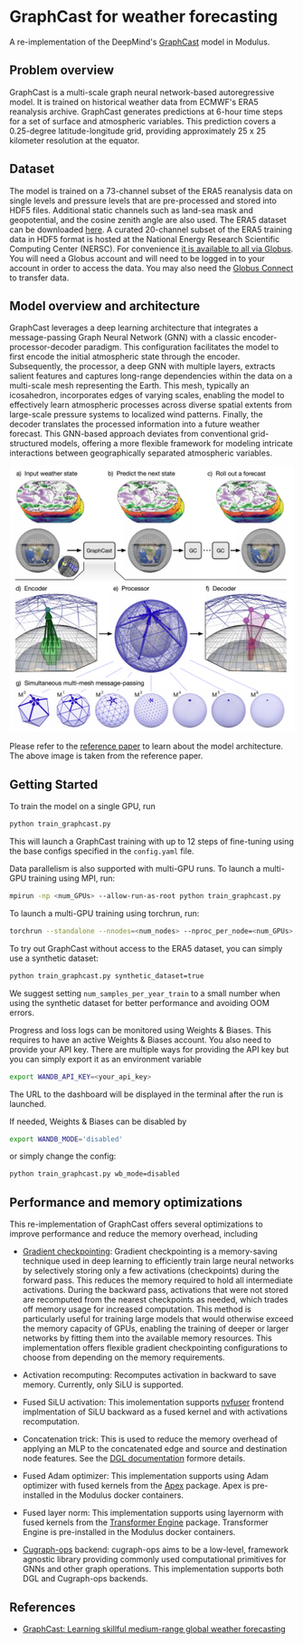# GraphCast for weather forecasting

A re-implementation of the DeepMind's
[GraphCast](https://arxiv.org/abs/2212.12794) model in Modulus.

## Problem overview

GraphCast is a multi-scale graph neural network-based autoregressive model. It is
trained on historical weather data from ECMWF's ERA5 reanalysis archive. GraphCast
generates predictions at 6-hour time steps for a set of surface and atmospheric
variables. This prediction covers a 0.25-degree latitude-longitude grid,
providing approximately 25 x 25 kilometer resolution at the equator.

## Dataset

The model is trained on a 73-channel subset of the ERA5 reanalysis data on single levels
and pressure levels that are pre-processed and stored into HDF5 files.
Additional static channels such as land-sea mask and geopotential,
and the cosine zenith
angle are also used.
The ERA5 dataset can be downloaded [here](https://cds.climate.copernicus.eu/cdsapp#!/dataset/reanalysis-era5-single-levels?tab=overview).
A curated 20-channel subset of the ERA5 training data in HDF5 format is hosted at the
National Energy Research Scientific Computing Center (NERSC). For convenience
[it is available to all via Globus](https://app.globus.org/file-manager?origin_id=945b3c9e-0f8c-11ed-8daf-9f359c660fbd&origin_path=%2F~%2Fdata%2F).
You will need a Globus account and will need to be logged in to your account in order
to access the data.  You may also need the [Globus Connect](https://www.globus.org/globus-connect)
to transfer data.

## Model overview and architecture

GraphCast leverages a deep learning architecture that integrates a message-passing
Graph Neural Network (GNN) with a classic
encoder-processor-decoder paradigm. This configuration facilitates the model to first
encode the initial atmospheric state through
the encoder. Subsequently, the processor, a deep GNN with multiple layers, extracts
salient features and captures long-range dependencies
within the data on a multi-scale mesh representing the Earth. This mesh, typically an
icosahedron, incorporates edges of varying scales,
enabling the model to effectively learn atmospheric processes across diverse spatial
extents from large-scale
pressure systems to localized wind patterns. Finally, the decoder translates the processed
information into a future weather forecast.
This GNN-based approach deviates from conventional grid-structured models, offering a more
flexible framework for modeling intricate
interactions between geographically separated atmospheric variables.

![GraphCast model schematic. Image is taken from the GraphCast paper.](../../../docs/img/graphcast_architecture.png)

Please refer to the [reference paper](https://arxiv.org/abs/2212.12794) to learn about
the model architecture. The above image is taken from the reference paper.

## Getting Started

To train the model on a single GPU, run

```bash
python train_graphcast.py
```

This will launch a GraphCast training with up to 12 steps of fine-tuning using the base
configs specified in the `config.yaml` file.

Data parallelism is also supported with multi-GPU runs. To launch a multi-GPU training using
MPI, run:

```bash
mpirun -np <num_GPUs> --allow-run-as-root python train_graphcast.py
```

To launch a multi-GPU training using torchrun, run:

```bash
torchrun --standalone --nnodes=<num_nodes> --nproc_per_node=<num_GPUs> python train_graphcast.py
```

To try out GraphCast without access to the ERA5 dataset, you can simply use a synthetic dataset:

```bash
python train_graphcast.py synthetic_dataset=true
```

We suggest setting `num_samples_per_year_train` to a small number when using the
synthetic dataset for better performance and avoiding OOM errors.

Progress and loss logs can be monitored using Weights & Biases. This requires to have an
active Weights & Biases account. You also need to provide your API key. There are
multiple ways for providing the API key but you can simply export it as an environment
variable

```bash
export WANDB_API_KEY=<your_api_key>
```

The URL to the dashboard will be displayed in the terminal after the run is launched.

If needed, Weights & Biases can be disabled by

```bash
export WANDB_MODE='disabled'
```

or simply change the config:

```bash
python train_graphcast.py wb_mode=disabled
```

## Performance and memory optimizations

This re-implementation of GraphCast offers several optimizations to improve performance and
reduce the memory overhead, including

- [Gradient checkpointing](https://pytorch.org/docs/stable/checkpoint.html): Gradient
checkpointing is a memory-saving technique used in
deep learning to efficiently train large neural networks by selectively storing only a
few activations (checkpoints) during the forward
pass. This reduces the memory required to hold all intermediate activations. During the
backward pass, activations that were not stored
are recomputed from the nearest checkpoints as needed, which trades off memory usage for
increased computation. This method is particularly
useful for training large models that would otherwise exceed the memory capacity of GPUs,
enabling the training of deeper or larger networks
by fitting them into the available memory resources. This implementation offers flexible
gradient checkpointing
configurations to choose from depending on the memory requirements.

- Activation recomputing: Recomputes activation in backward to save memory. Currently,
only SiLU is supported.

- Fused SiLU activation: This imolementation supports [nvfuser](https://github.com/NVIDIA/Fuser)
frontend implmentation
of SiLU backward as a fused kernel and with activations recomputation.

- Concatenation trick: This is used to reduce the memory overhead of applying an MLP to
the concatenated edge and source and destination
node features. See the [DGL documentation](https://docs.dgl.ai/guide/message-efficient.html)
formore details.

- Fused Adam optimizer: This implementation supports using Adam optimizer with fused
kernels from the
[Apex](https://github.com/NVIDIA/apex) package. Apex is pre-installed in the Modulus
docker containers.

- Fused layer norm: This implementation supports using layernorm with fused kernels
from the [Transformer Engine](https://github.com/NVIDIA/TransformerEngine) package.
Transformer Engine is pre-installed in the Modulus docker containers.

- [Cugraph-ops](https://docs.rapids.ai/api/cugraph/nightly/graph_support/cugraphops_support/)
backend: cugraph-ops aims to be a low-level,
framework agnostic library providing commonly used computational primitives for
GNNs and other graph operations. This implementation supports both DGL and
Cugraph-ops backends.

## References

- [GraphCast: Learning skillful medium-range global weather forecasting](https://arxiv.org/abs/2212.12794)

